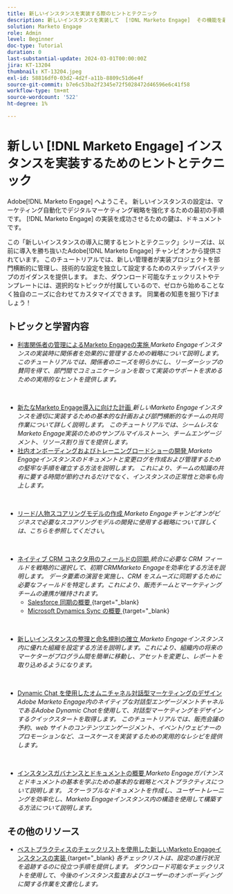 ```yaml
---
title: 新しいインスタンスを実装する際のヒントとテクニック
description: 新しいインスタンスを実装して  [!DNL Marketo Engage]  その機能を最大限に活用する方法を説明します。
solution: Marketo Engage
role: Admin
level: Beginner
doc-type: Tutorial
duration: 0
last-substantial-update: 2024-03-01T00:00:00Z
jira: KT-13204
thumbnail: KT-13204.jpeg
exl-id: 58816df0-03d2-4d2f-a11b-8809c51d6e4f
source-git-commit: b7e6c53ba2f2345e72f5028472d46596e6c41f58
workflow-type: tm+mt
source-wordcount: '522'
ht-degree: 1%

---
```


# 新しい [!DNL Marketo Engage] インスタンスを実装するためのヒントとテクニック

Adobe[!DNL Marketo Engage] へようこそ。 新しいインスタンスの設定は、マーケティング自動化でデジタルマーケティング戦略を強化するための最初の手順です。 [!DNL Marketo Engage] の実装を成功させるための鍵は、ドキュメントです。

この「新しいインスタンスの導入に関するヒントとテクニック」シリーズは、以前に導入を勝ち抜いたAdobe[!DNL Marketo Engage] チャンピオンから提供されています。 このチュートリアルでは、新しい管理者が実装プロジェクトを部門横断的に管理し、技術的な設定を独立して設定するためのステップバイステップのガイダンスを提供します。 また、ダウンロード可能なチェックリストやテンプレートには、選択的なトピックが付属しているので、ゼロから始めることなく独自のニーズに合わせてカスタマイズできます。 同業者の知恵を掘り下げましょう！

## トピックと学習内容

* [ 利害関係者の管理によるMarketo Engageの実施 ](/help/marketo-tutorial-implementing-new-instance/managing-stakeholder-communications.md)
  *Marketo Engageインスタンスの実装時に関係者を効果的に管理するための戦略について説明します。 このチュートリアルでは、関係者のニーズを明らかにし、リーダーシップの賛同を得て、部門間でコミュニケーションを取って実装のサポートを求めるための実用的なヒントを提供します。*
<br>

* [ 新たなMarketo Engage導入に向けた計画 ](/help/marketo-tutorial-implementing-new-instance/planning-for-new-implementation.md)
  *新しいMarketo Engageインスタンスを適切に実装するための基本的な計画および部門横断的なチームの共同作業について詳しく説明します。 このチュートリアルでは、シームレスなMarketo Engage実装のためのサンプルマイルストーン、チームエンゲージメント、リソース割り当てを提供します。*
  <br>
* [ 社内オンボーディングおよびトレーニングロードショーの開発 ](/help/marketo-tutorial-implementing-new-instance/internal-training-roadshow.md)
  *Marketo Engageインスタンスのドキュメントと変更ログを作成および管理するための堅牢な手順を確立する方法を説明します。 これにより、チームの知識の共有に要する時間が節約されるだけでなく、インスタンスの正常性と効率も向上します。*
<br>

* [ リード/人物スコアリングモデルの作成 ](/help/marketo-tutorial-implementing-new-instance/building-person-scoring-model.md)
  *Marketo Engageチャンピオンがビジネスで必要なスコアリングモデルの開発に使用する戦略について詳しくは、こちらを参照してください*。
<br>

* [ ネイティブ CRM コネクタ用のフィールドの同期 ](/help/marketo-tutorial-implementing-new-instance/syncing-fields-for-crm-integration.md)
  *統合に必要な CRM フィールドを戦略的に選択して、初期 CRMMarketo Engageを効率化する方法を説明します。 データ要素の演習を実施し、CRM をスムーズに同期するために必要なフィールドを特定します。これにより、販売チームとマーケティングチームの連携が維持されます。*
   * [Salesforce 同期の概要 ](https://experienceleague.adobe.com/ja/docs/marketo-learn/tutorials/lead-and-data-management/salesforce-sync-setup){target="_blank}
   * [Microsoft Dynamics Sync の概要 ](https://experienceleague.adobe.com/ja/docs/marketo-learn/tutorials/lead-and-data-management/microsoft-dynamics-sync-setup){target="_blank}
<br>

* [ 新しいインスタンスの整理と命名規則の確立 ](/help/marketo-tutorial-implementing-new-instance/organizing-new-instance.md)
  *Marketo Engageインスタンス内に優れた組織を設定する方法を説明します。これにより、組織内の将来のマーケターがプログラム間を簡単に移動し、アセットを変更し、レポートを取り込めるようになります。*
<br>

* [Dynamic Chat を使用したオムニチャネル対話型マーケティングのデザイン](/help/marketo-tutorial-implementing-new-instance/designing-omnichannel-conversational-marketing.md)
  *Adobe Marketo Engage内のネイティブな対話型エンゲージメントチャネルであるAdobe Dynamic Chatを使用して、対話型マーケティングをデザインするクイックスタートを取得します。 このチュートリアルでは、販売会議の予約、web サイトのコンテンツエンゲージメント、イベント/ウェビナーのプロモーションなど、ユースケースを実装するための実用的なレシピを提供します。*
<br>

* [ インスタンスガバナンスとドキュメントの概要 ](/help/marketo-tutorial-implementing-new-instance/documenting-your-instance.md)
  *Marketo Engageガバナンスとドキュメントの基本を学ぶための基本的な戦略とベストプラクティスについて説明します。 スケーラブルなドキュメントを作成し、ユーザートレーニングを効率化し、Marketo Engageインスタンス内の構造を使用して構築する方法について説明します。*

## その他のリソース

* [ ベストプラクティスのチェックリストを使用した新しいMarketo Engageインスタンスの実装 ](https://experienceleague.adobe.com/ja/docs/marketo/using/getting-started/implementing-a-new-marketo-engage-instance/where-to-start){target="_blank}
  *各チェックリストは、設定の進行状況を追跡するのに役立つ手順を提供します。 ダウンロード可能なチェックリストを使用して、今後のインスタンス監査およびユーザーのオンボーディングに関する作業を文書化します。*


